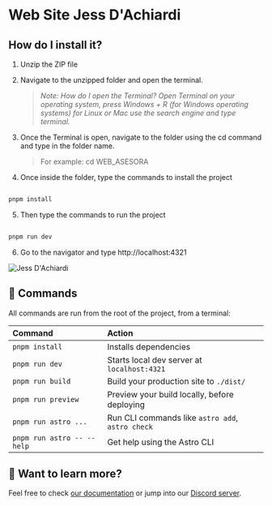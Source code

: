 # Web Site Jess D'Achiardi

## How do I install it?

1. Unzip the ZIP file

2. Navigate to the unzipped folder and open the terminal.
	>*Note: How do I open the Terminal? Open Terminal on your operating system, press Windows + R (for Windows operating systems) for Linux or Mac use the search engine and type terminal.*

3. Once the Terminal is open, navigate to the folder using the cd command and type in the folder name.
	>For example: cd WEB_ASESORA

4. Once inside the folder, type the commands to install the project 	

```sh

pnpm install

```

5. Then type the commands to run the project 

```sh

pnpm run dev

```
6. Go to the navigator and type http://localhost:4321

![Jess D'Achiardi](https://davebarbosa.click/wp-content/uploads/2023/10/Home.png)

## 🧞 Commands

All commands are run from the root of the project, from a terminal:

| Command                   | Action                                           |
| :------------------------ | :----------------------------------------------- |
| `pnpm install`             | Installs dependencies                            |
| `pnpm run dev`             | Starts local dev server at `localhost:4321`      |
| `pnpm run build`           | Build your production site to `./dist/`          |
| `pnpm run preview`         | Preview your build locally, before deploying     |
| `pnpm run astro ...`       | Run CLI commands like `astro add`, `astro check` |
| `pnpm run astro -- --help` | Get help using the Astro CLI                     |

## 👀 Want to learn more?

Feel free to check [our documentation](https://docs.astro.build) or jump into our [Discord server](https://astro.build/chat).
